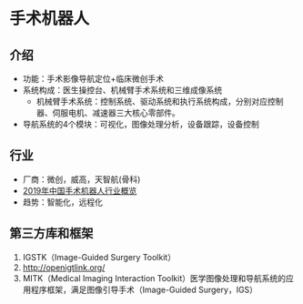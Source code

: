 # 手术机器人
## 介绍
* 功能：手术影像导航定位+临床微创手术
* 系统构成：医生操控台、机械臂手术系统和三维成像系统
    * 机械臂手术系统：控制系统、驱动系统和执行系统构成，分别对应控制器、伺服电机、减速器三大核心零部件。
* 导航系统的4个模块：可视化，图像处理分析，设备跟踪，设备控制
## 行业
* 厂商：微创，威高，天智航(骨科)
* [2019年中国手术机器人行业概览](https://pdf.dfcfw.com/pdf/H3_AP202009021406329154_1.pdf?1599078075000.pdf)
* 趋势：智能化，远程化

## 第三方库和框架
1. IGSTK（Image-Guided Surgery Toolkit）
1. http://openigtlink.org/
1. MITK（Medical Imaging Interaction Toolkit）医学图像处理和导航系统的应用程序框架，满足图像引导手术（Image-Guided Surgery，IGS）